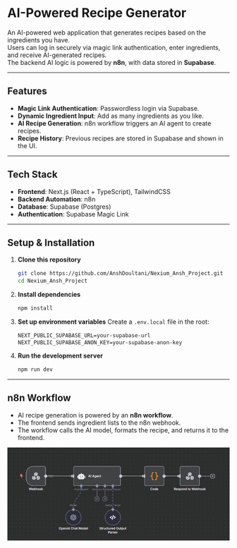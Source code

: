 # AI-Powered Recipe Generator

An AI-powered web application that generates recipes based on the ingredients you have.  
Users can log in securely via magic link authentication, enter ingredients, and receive AI-generated recipes.  
The backend AI logic is powered by **n8n**, with data stored in **Supabase**.  

---

## Features

- **Magic Link Authentication**: Passwordless login via Supabase.
- **Dynamic Ingredient Input**: Add as many ingredients as you like.
- **AI Recipe Generation**: n8n workflow triggers an AI agent to create recipes.
- **Recipe History**: Previous recipes are stored in Supabase and shown in the UI.

---

## Tech Stack

- **Frontend**: Next.js (React + TypeScript), TailwindCSS  
- **Backend Automation**: n8n  
- **Database**: Supabase (Postgres)  
- **Authentication**: Supabase Magic Link  

---

## Setup & Installation

1. **Clone this repository**
   ```bash
   git clone https://github.com/AnshDoultani/Nexium_Ansh_Project.git
   cd Nexium_Ansh_Project
   ```

2. **Install dependencies**
   ```bash
   npm install
   ```

3. **Set up environment variables**
   Create a `.env.local` file in the root:
   ```
   NEXT_PUBLIC_SUPABASE_URL=your-supabase-url
   NEXT_PUBLIC_SUPABASE_ANON_KEY=your-supabase-anon-key
   ```

4. **Run the development server**
   ```bash
   npm run dev
   ```

---

## n8n Workflow

- AI recipe generation is powered by an **n8n workflow**.
- The frontend sends ingredient lists to the n8n webhook.
- The workflow calls the AI model, formats the recipe, and returns it to the frontend.

![n8n Workflow](./docs/n8n_workflow.png)